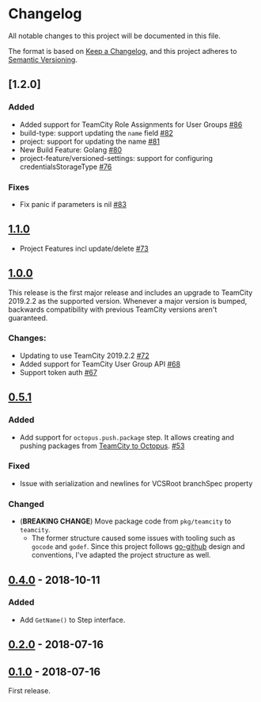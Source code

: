 # Changelog

All notable changes to this project will be documented in this file.

The format is based on [Keep a Changelog](https://keepachangelog.com/en/1.0.0/),
and this project adheres to [Semantic Versioning](https://semver.org/spec/v2.0.0.html).

## [1.2.0]

### Added
- Added support for TeamCity Role Assignments for User Groups [#86]
- build-type: support updating the `name` field [#82]
- project: support for updating the name [#81]
- New Build Feature: Golang [#80]
- project-feature/versioned-settings: support for configuring credentialsStorageType [#76]


### Fixes
- Fix panic if parameters is nil [#83]
  
## [1.1.0]  

- Project Features incl update/delete [#73]

## [1.0.0]  

This release is the first major release and includes an upgrade to TeamCity 2019.2.2 as the supported version.
Whenever a major version is bumped, backwards compatibility with previous TeamCity versions aren't guaranteed.

### Changes:
- Updating to use TeamCity 2019.2.2 [#72]
- Added support for TeamCity User Group API [#68]
- Support token auth [#67]

## [0.5.1]

### Added

- Add support for `octopus.push.package` step. It allows creating and pushing packages from [TeamCity to Octopus](https://octopus.com/docs/api-and-integration/teamcity). [#53]

### Fixed
- Issue with serialization and newlines for VCSRoot branchSpec property

### Changed

- (**BREAKING CHANGE**) Move package code from `pkg/teamcity` to `teamcity`.
  - The former structure caused some issues with tooling such as `gocode` and `godef`.
  Since this project follows [go-github](https://github.com/google/go-github) design and conventions, I've adapted the project structure as well.

## [0.4.0] - 2018-10-11

### Added

- Add `GetName()` to Step interface.

## [0.2.0] - 2018-07-16

## [0.1.0] - 2018-07-16

First release.

[//]: # (Release links)
[1.1.0]: https://github.com/leonj1/teamcity-sdk/releases/tag/v1.1.0
[1.0.0]: https://github.com/leonj1/teamcity-sdk/releases/tag/v1.0.0
[0.5.1]: https://github.com/leonj1/teamcity-sdk/releases/tag/v0.5.1
[0.4.0]: https://github.com/leonj1/teamcity-sdk/releases/tag/v0.4.0
[0.2.0]: https://github.com/leonj1/teamcity-sdk/releases/tag/v0.2.0
[0.1.0]: https://github.com/leonj1/teamcity-sdk/releases/tag/v0.1.0

[//]: # (Issue/PR links)
[#53]: https://github.com/leonj1/teamcity-sdk/pull/53
[#67]: https://github.com/leonj1/teamcity/pull/67
[#68]: https://github.com/leonj1/teamcity/pull/68
[#72]: https://github.com/leonj1/teamcity/pull/72
[#73]: https://github.com/leonj1/teamcity/pull/73
[#86]: https://github.com/leonj1/teamcity/pull/86
[#83]: https://github.com/leonj1/teamcity/pull/83
[#82]: https://github.com/leonj1/teamcity/pull/82
[#81]: https://github.com/leonj1/teamcity/pull/81
[#80]: https://github.com/leonj1/teamcity/pull/80
[#76]: https://github.com/leonj1/teamcity/pull/76



